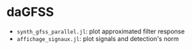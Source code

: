 # daGFSS

- `synth_gfss_parallel.jl`: plot approximated filter response
- `affichage_signaux.jl`: plot signals and detection's norm
